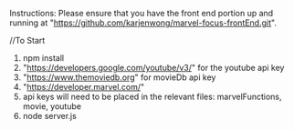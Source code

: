 ﻿Instructions:
Please ensure that you have the front end portion up and running at "https://github.com/karjenwong/marvel-focus-frontEnd.git".


//To Start
1. npm install
2. "https://developers.google.com/youtube/v3/" for the youtube api key
3. "https://www.themoviedb.org" for movieDb api key
4. "https://developer.marvel.com/"
5. api keys will need to be placed in the relevant files: marvelFunctions, movie, youtube
6. node server.js


